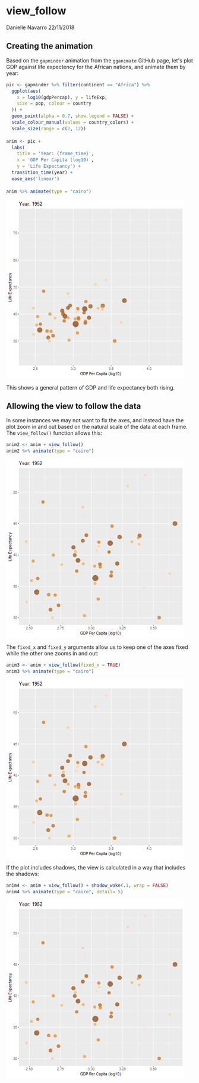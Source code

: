 view\_follow
================
Danielle Navarro
22/11/2018

Creating the animation
----------------------

Based on the `gapminder` animation from the `gganimate` GitHub page, let's plot GDP against life expectency for the African nations, and animate them by year:

``` r
pic <- gapminder %>% filter(continent == "Africa") %>%
  ggplot(aes(
    x = log10(gdpPercap), y = lifeExp, 
    size = pop, colour = country
  )) +
  geom_point(alpha = 0.7, show.legend = FALSE) +
  scale_colour_manual(values = country_colors) +
  scale_size(range = c(2, 12)) 

anim <- pic + 
  labs(
    title = 'Year: {frame_time}', 
    x = 'GDP Per Capita (log10)', 
    y = 'Life Expectancy') +
  transition_time(year) +
  ease_aes('linear')

anim %>% animate(type = "cairo")
```

![](view_follow_files/figure-markdown_github/initialanimation-1.gif)

This shows a general pattern of GDP and life expectancy both rising.

Allowing the view to follow the data
------------------------------------

In some instances we may not want to fix the axes, and instead have the plot zoom in and out based on the natural scale of the data at each frame. The `view_follow()` function allows this:

``` r
anim2 <- anim + view_follow()
anim2 %>% animate(type = "cairo")
```

![](view_follow_files/figure-markdown_github/viewfollow1-1.gif)

The `fixed_x` and `fixed_y` arguments allow us to keep one of the axes fixed while the other one zooms in and out:

``` r
anim3 <- anim + view_follow(fixed_x = TRUE)
anim3 %>% animate(type = "cairo")
```

![](view_follow_files/figure-markdown_github/viewfollow2-1.gif)

If the plot includes shadows, the view is calculated in a way that includes the shadows:

``` r
anim4 <- anim + view_follow() + shadow_wake(.1, wrap = FALSE)
anim4 %>% animate(type = "cairo", detail= 5)
```

![](view_follow_files/figure-markdown_github/viewfollow3-1.gif)
